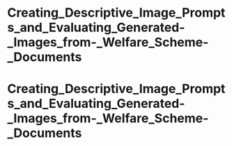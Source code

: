 # Creating_Descriptive_Image_Prompts_and_Evaluating_Generated-_Images_from-_Welfare_Scheme-_Documents
# Creating_Descriptive_Image_Prompts_and_Evaluating_Generated-_Images_from-_Welfare_Scheme-_Documents
